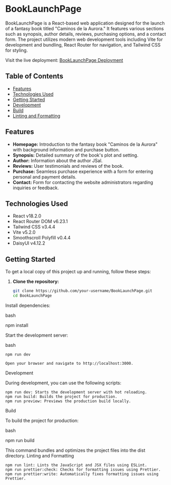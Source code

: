 # BookLaunchPage

BookLaunchPage is a React-based web application designed for the launch of a fantasy book titled "Caminos de la Aurora." It features various sections such as synopsis, author details, reviews, purchasing options, and a contact form. The project utilizes modern web development tools including Vite for development and bundling, React Router for navigation, and Tailwind CSS for styling.

Visit the live deployment: [BookLaunchPage Deployment](https://booklaunchpage.netlify.app/)

## Table of Contents

- [Features](#features)
- [Technologies Used](#technologies-used)
- [Getting Started](#getting-started)
- [Development](#development)
- [Build](#build)
- [Linting and Formatting](#linting-and-formatting)

## Features

- **Homepage:** Introduction to the fantasy book "Caminos de la Aurora" with background information and purchase button.
- **Synopsis:** Detailed summary of the book's plot and setting.
- **Author:** Information about the author JSal.
- **Reviews:** User testimonials and reviews of the book.
- **Purchase:** Seamless purchase experience with a form for entering personal and payment details.
- **Contact:** Form for contacting the website administrators regarding inquiries or feedback.

## Technologies Used

- React v18.2.0
- React Router DOM v6.23.1
- Tailwind CSS v3.4.4
- Vite v5.2.0
- Smoothscroll Polyfill v0.4.4
- DaisyUI v4.12.2

## Getting Started

To get a local copy of this project up and running, follow these steps:

1. **Clone the repository:**

   ```bash
   git clone https://github.com/your-username/BookLaunchPage.git
   cd BookLaunchPage
Install dependencies:

bash

npm install

Start the development server:

bash

    npm run dev

    Open your browser and navigate to http://localhost:3000.

Development

During development, you can use the following scripts:

    npm run dev: Starts the development server with hot reloading.
    npm run build: Builds the project for production.
    npm run preview: Previews the production build locally.

Build

To build the project for production:

bash

npm run build

This command bundles and optimizes the project files into the dist directory.
Linting and Formatting

    npm run lint: Lints the JavaScript and JSX files using ESLint.
    npm run prettier:check: Checks for formatting issues using Prettier.
    npm run prettier:write: Automatically fixes formatting issues using Prettier.

